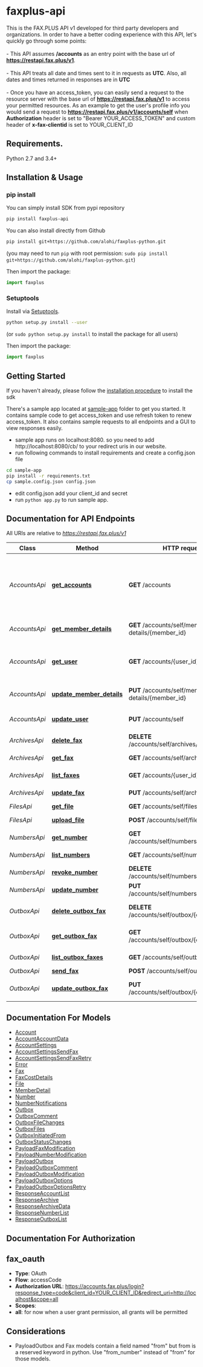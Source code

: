 # faxplus-api
This is the FAX.PLUS API v1 developed for third party developers and organizations. In order to have a better coding experience with this API, let's quickly go through some points:<br /><br /> - This API assumes **/accounts** as an entry point with the base url of **https://restapi.fax.plus/v1**. <br /><br /> - This API treats all date and times sent to it in requests as **UTC**. Also, all dates and times returned in responses are in **UTC**<br /><br /> - Once you have an access_token, you can easily send a request to the resource server with the base url of **https://restapi.fax.plus/v1** to access your permitted resources. As an example to get the user's profile info you would send a request to **https://restapi.fax.plus/v1/accounts/self** when **Authorization** header is set to \"Bearer YOUR_ACCESS_TOKEN\" and custom header of **x-fax-clientid** is set to YOUR_CLIENT_ID

## Requirements.

Python 2.7 and 3.4+

## Installation & Usage
### pip install

You can simply install SDK from pypi repository
```sh
pip install faxplus-api
```

You can also install directly from Github

```sh
pip install git+https://github.com/alohi/faxplus-python.git
```
(you may need to run `pip` with root permission: `sudo pip install git+https://github.com/alohi/faxplus-python.git`)

Then import the package:
```python
import faxplus 
```

### Setuptools

Install via [Setuptools](http://pypi.python.org/pypi/setuptools).

```sh
python setup.py install --user
```
(or `sudo python setup.py install` to install the package for all users)

Then import the package:
```python
import faxplus
```

## Getting Started

If you haven't already, please follow the [installation procedure](#installation--usage) to install the sdk

There's a sample app located at [sample-app](https://github.com/alohi/faxplus-sample-python.git) folder to get you started. It contains sample code to get access_token and use refresh token to renew access_token. It also contains sample requests to all endpoints and a GUI to view responses easily.
- sample app runs on localhost:8080. so you need to add http://localhost:8080/cb/ to your redirect uris in our website.
- run following commands to install requirements and create a config.json file

```sh
cd sample-app
pip install -r requirements.txt
cp sample.config.json config.json
```
- edit config.json add your client_id and secret
- run `python app.py` to run sample app.

## Documentation for API Endpoints

All URIs are relative to *https://restapi.fax.plus/v1*

Class | Method | HTTP request | Description
------------ | ------------- | ------------- | -------------
*AccountsApi* | [**get_accounts**](docs/AccountsApi.md#get_accounts) | **GET** /accounts | Get account information of all members of your corporate account
*AccountsApi* | [**get_member_details**](docs/AccountsApi.md#get_member_details) | **GET** /accounts/self/member-details/{member_id} | Get member details
*AccountsApi* | [**get_user**](docs/AccountsApi.md#get_user) | **GET** /accounts/{user_id} | Get account information for admin or member
*AccountsApi* | [**update_member_details**](docs/AccountsApi.md#update_member_details) | **PUT** /accounts/self/member-details/{member_id} | Modify member details
*AccountsApi* | [**update_user**](docs/AccountsApi.md#update_user) | **PUT** /accounts/self | Modify account information
*ArchivesApi* | [**delete_fax**](docs/ArchivesApi.md#delete_fax) | **DELETE** /accounts/self/archives/{fax_id} | Delete a fax
*ArchivesApi* | [**get_fax**](docs/ArchivesApi.md#get_fax) | **GET** /accounts/self/archives/{fax_id} | Get a fax record
*ArchivesApi* | [**list_faxes**](docs/ArchivesApi.md#list_faxes) | **GET** /accounts/{user_id}/archives | Get fax records
*ArchivesApi* | [**update_fax**](docs/ArchivesApi.md#update_fax) | **PUT** /accounts/self/archives/{fax_id} | Modify fax record
*FilesApi* | [**get_file**](docs/FilesApi.md#get_file) | **GET** /accounts/self/files/{fax_id} | get a file
*FilesApi* | [**upload_file**](docs/FilesApi.md#upload_file) | **POST** /accounts/self/files | upload a file
*NumbersApi* | [**get_number**](docs/NumbersApi.md#get_number) | **GET** /accounts/self/numbers/{number} | Get number information
*NumbersApi* | [**list_numbers**](docs/NumbersApi.md#list_numbers) | **GET** /accounts/self/numbers | Get your numbers
*NumbersApi* | [**revoke_number**](docs/NumbersApi.md#revoke_number) | **DELETE** /accounts/self/numbers/{number} | Revoke number
*NumbersApi* | [**update_number**](docs/NumbersApi.md#update_number) | **PUT** /accounts/self/numbers/{number} | Assign number
*OutboxApi* | [**delete_outbox_fax**](docs/OutboxApi.md#delete_outbox_fax) | **DELETE** /accounts/self/outbox/{outbox_fax_id} | Delete a fax from outbox
*OutboxApi* | [**get_outbox_fax**](docs/OutboxApi.md#get_outbox_fax) | **GET** /accounts/self/outbox/{outbox_fax_id} | Get an outbox record
*OutboxApi* | [**list_outbox_faxes**](docs/OutboxApi.md#list_outbox_faxes) | **GET** /accounts/self/outbox | Get outbox records
*OutboxApi* | [**send_fax**](docs/OutboxApi.md#send_fax) | **POST** /accounts/self/outbox | Send a fax
*OutboxApi* | [**update_outbox_fax**](docs/OutboxApi.md#update_outbox_fax) | **PUT** /accounts/self/outbox/{outbox_fax_id} | Modify a fax record in outbox


## Documentation For Models

 - [Account](docs/Account.md)
 - [AccountAccountData](docs/AccountAccountData.md)
 - [AccountSettings](docs/AccountSettings.md)
 - [AccountSettingsSendFax](docs/AccountSettingsSendFax.md)
 - [AccountSettingsSendFaxRetry](docs/AccountSettingsSendFaxRetry.md)
 - [Error](docs/Error.md)
 - [Fax](docs/Fax.md)
 - [FaxCostDetails](docs/FaxCostDetails.md)
 - [File](docs/File.md)
 - [MemberDetail](docs/MemberDetail.md)
 - [Number](docs/Number.md)
 - [NumberNotifications](docs/NumberNotifications.md)
 - [Outbox](docs/Outbox.md)
 - [OutboxComment](docs/OutboxComment.md)
 - [OutboxFileChanges](docs/OutboxFileChanges.md)
 - [OutboxFiles](docs/OutboxFiles.md)
 - [OutboxInitiatedFrom](docs/OutboxInitiatedFrom.md)
 - [OutboxStatusChanges](docs/OutboxStatusChanges.md)
 - [PayloadFaxModification](docs/PayloadFaxModification.md)
 - [PayloadNumberModification](docs/PayloadNumberModification.md)
 - [PayloadOutbox](docs/PayloadOutbox.md)
 - [PayloadOutboxComment](docs/PayloadOutboxComment.md)
 - [PayloadOutboxModification](docs/PayloadOutboxModification.md)
 - [PayloadOutboxOptions](docs/PayloadOutboxOptions.md)
 - [PayloadOutboxOptionsRetry](docs/PayloadOutboxOptionsRetry.md)
 - [ResponseAccountList](docs/ResponseAccountList.md)
 - [ResponseArchive](docs/ResponseArchive.md)
 - [ResponseArchiveData](docs/ResponseArchiveData.md)
 - [ResponseNumberList](docs/ResponseNumberList.md)
 - [ResponseOutboxList](docs/ResponseOutboxList.md)


## Documentation For Authorization


## fax_oauth

- **Type**: OAuth
- **Flow**: accessCode
- **Authorization URL**: https://accounts.fax.plus/login?response_type=code&client_id=YOUR_CLIENT_ID&redirect_uri=http://localhost&scope=all
- **Scopes**: 
 - **all**: for now when a user grant permission, all grants will be permitted


## Considerations
- PayloadOutbox and Fax models contain a field named "from" but from is a reserved keyword in python. Use "from_number" instead of "from" for those models.




